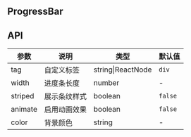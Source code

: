 ## ProgressBar

## API

| 参数 | 说明 | 类型 | 默认值 |
| --- | --- | --- | --- |
| tag | 自定义标签 | string\|ReactNode | `div` |
| width | 进度条长度 | number | - |
| striped | 展示条纹样式 | boolean | `false` |
| animate | 启用动画效果 | boolean | `false` |
| color | 背景颜色 | string | - |
